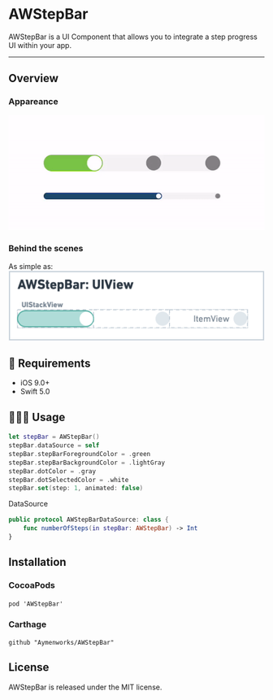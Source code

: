 # AWStepBar
 
AWStepBar is a UI Component that allows you to integrate a step progress UI within your app.

---

## Overview

### Appareance

![Step Bar gif](./AWStepBar.gif)

###  Behind the scenes

As simple as:
![Whimsical AWStepBar](./AWStepBar.png)

## 🔶 Requirements

- iOS 9.0+
- Swift 5.0

## 👨🏻‍💻 Usage

```swift
let stepBar = AWStepBar()
stepBar.dataSource = self
stepBar.stepBarForegroundColor = .green
stepBar.stepBarBackgroundColor = .lightGray
stepBar.dotColor = .gray
stepBar.dotSelectedColor = .white
stepBar.set(step: 1, animated: false)
```

DataSource
```swift
public protocol AWStepBarDataSource: class {
    func numberOfSteps(in stepBar: AWStepBar) -> Int
}
```

## Installation

### CocoaPods

```pod 'AWStepBar'```

### Carthage

```github "Aymenworks/AWStepBar"```


## License

AWStepBar is released under the MIT license.

